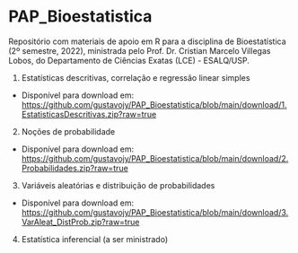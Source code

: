 # PAP_Bioestatistica
 
Repositório com materiais de apoio em R para a disciplina de Bioestatística (2º semestre, 2022), ministrada pelo Prof. Dr. Cristian Marcelo Villegas Lobos, do Departamento de Ciências Exatas (LCE) - ESALQ/USP.

1. Estatísticas descritivas, correlação e regressão linear simples
- Disponível para download em: https://github.com/gustavojy/PAP_Bioestatistica/blob/main/download/1.EstatisticasDescritivas.zip?raw=true  

2. Noções de probabilidade
- Disponível para download em: https://github.com/gustavojy/PAP_Bioestatistica/blob/main/download/2.Probabilidades.zip?raw=true  

3. Variáveis aleatórias e distribuição de probabilidades
- Disponível para download em: https://github.com/gustavojy/PAP_Bioestatistica/blob/main/download/3.VarAleat_DistProb.zip?raw=true  

4. Estatística inferencial (a ser ministrado)
